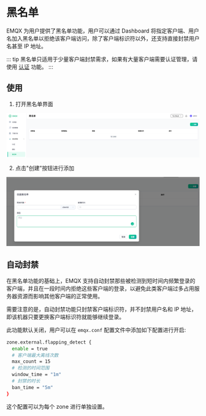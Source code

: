 # 黑名单

EMQX 为用户提供了黑名单功能，用户可以通过 Dashboard 将指定客户端、用户名加入黑名单以拒绝该客户端访问，除了客户端标识符以外，还支持直接封禁用户名甚至 IP 地址。

::: tip
黑名单只适用于少量客户端封禁需求，如果有大量客户端需要认证管理，请使用 [认证](./authn/authn.md) 功能。
:::

## 使用

1. 打开黑名单界面

![image](./assets/blacklist_frame.png)

2. 点击"创建"按钮进行添加

![image](./assets/blacklist_create.png)

## 自动封禁

在黑名单功能的基础上，EMQX 支持自动封禁那些被检测到短时间内频繁登录的客户端，并且在一段时间内拒绝这些客户端的登录，以避免此类客户端过多占用服务器资源而影响其他客户端的正常使用。

需要注意的是，自动封禁功能只封禁客户端标识符，并不封禁用户名和 IP 地址，即该机器只要更换客户端标识符就能够继续登录。

此功能默认关闭，用户可以在 `emqx.conf` 配置文件中添加如下配置进行开启:
```bash
zone.external.flapping_detect {
  enable = true
  # 客户端最大离线次数
  max_count = 15
  # 检测的时间范围
  window_time = "1m"
  # 封禁的时长
  ban_time = "5m"
}
```

这个配置可以为每个 zone 进行单独设置。